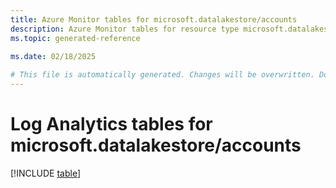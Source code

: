 ```yaml
---
title: Azure Monitor tables for microsoft.datalakestore/accounts
description: Azure Monitor tables for resource type microsoft.datalakestore/accounts
ms.topic: generated-reference
   
ms.date: 02/18/2025

# This file is automatically generated. Changes will be overwritten. Do not change this file directly.
---
```


# Log Analytics tables for microsoft.datalakestore/accounts  

[!INCLUDE [table](~/reusable-content/ce-skilling/azure/includes/azure-monitor/reference/tables/microsoft-datalakestore_accounts-include.md)]

